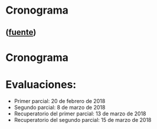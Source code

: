 # Cronograma
([fuente](https://campus.exactas.uba.ar/course/view.php?id=1058&section=8))
---
#  Cronograma

#  Evaluaciones:

  - Primer parcial: 20 de febrero de 2018 
  - Segundo parcial: 8 de marzo de 2018 
  - Recuperatorio del primer parcial: 13 de marzo de 2018 
  - Recuperatorio del segundo parcial: 15 de marzo de 2018 

